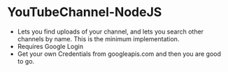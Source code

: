 # YouTubeChannel-NodeJS
- Lets you find uploads of your channel, and lets you search other channels by name. This is the minimum implementation.
- Requires Google Login
- Get your own Credentials from googleapis.com and then you are good to go. 
